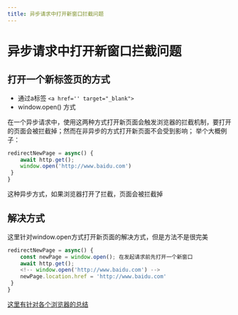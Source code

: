 ```yaml
---
title: 异步请求中打开新窗口拦截问题
---
```


# 异步请求中打开新窗口拦截问题

## 打开一个新标签页的方式

- 通过a标签 ```<a href='' target="_blank">```
- window.open() 方式

在一个异步请求中，使用这两种方式打开新页面会触发浏览器的拦截机制，要打开的页面会被拦截掉；然而在非异步的方式打开新页面不会受到影响；
举个大概例子：
``` js
redirectNewPage = async() {
	await http.get();
	window.open('http://www.baidu.com')
 }
}
```
这种异步方式，如果浏览器打开了拦截，页面会被拦截掉

## 解决方式
这里针对window.open方式打开新页面的解决方式，但是方法不是很完美
``` js
redirectNewPage = async() {
	const newPage = window.open(); 在发起请求前先打开一个新窗口
	await http.get();
	<!-- window.open('http://www.baidu.com') -->
	newPage.location.href = 'http://www.baidu.com'
 }
}

```

[这里有针对各个浏览器的总结](https://juejin.im/post/5bdee507e51d4567953e6cdd)



